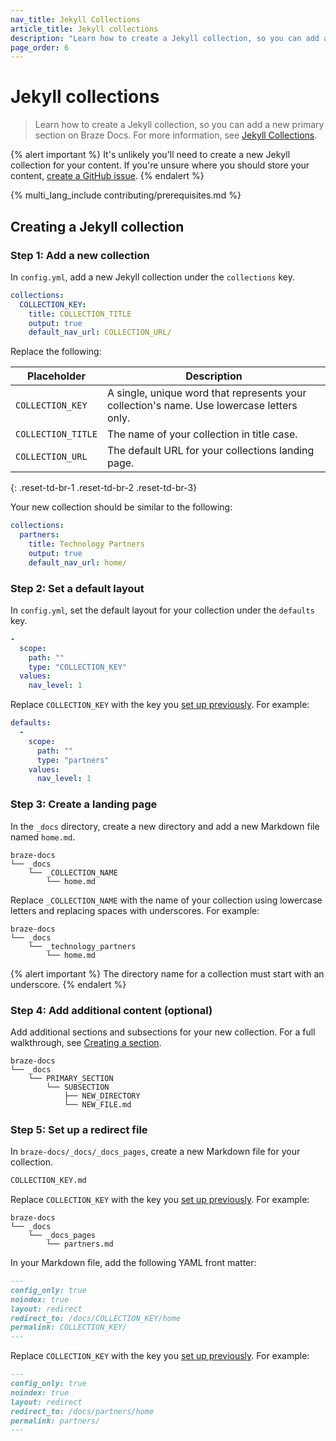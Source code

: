 ```yaml
---
nav_title: Jekyll Collections
article_title: Jekyll collections
description: "Learn how to create a Jekyll collection, so you can add a new primary section on Braze Docs."
page_order: 6
---
```


# Jekyll collections

> Learn how to create a Jekyll collection, so you can add a new primary section on Braze Docs. For more information, see [Jekyll Collections](https://jekyllrb.com/docs/collections/).

{% alert important %}
It's unlikely you'll need to create a new Jekyll collection for your content. If you're unsure where you should store your content, [create a GitHub issue](https://github.com/braze-inc/braze-docs/issues/new?assignees=&labels=issue&projects=&template=report_an_issue.md&title=).
{% endalert %}

{% multi_lang_include contributing/prerequisites.md %}

## Creating a Jekyll collection

### Step 1: Add a new collection

In `config.yml`, add a new Jekyll collection under the `collections` key.

```yaml
collections:
  COLLECTION_KEY:
    title: COLLECTION_TITLE
    output: true
    default_nav_url: COLLECTION_URL/
```

Replace the following:

| Placeholder              | Description                                       |
|-------------------|---------------------------------------------------|
| `COLLECTION_KEY`  | A single, unique word that represents your collection's name. Use lowercase letters only. |
| `COLLECTION_TITLE`| The name of your collection in title case.        |
| `COLLECTION_URL`  | The default URL for your collections landing page.|
{: .reset-td-br-1 .reset-td-br-2 .reset-td-br-3}

Your new collection should be similar to the following:

```yaml
collections:
  partners:
    title: Technology Partners
    output: true
    default_nav_url: home/
```

### Step 2: Set a default layout

In `config.yml`, set the default layout for your collection under the `defaults` key.

```yaml
-  
  scope:
    path: ""
    type: "COLLECTION_KEY"
  values:
    nav_level: 1
```

Replace `COLLECTION_KEY` with the key you [set up previously](#step-1-add-a-new-collection). For example:

```yaml
defaults:
  -
    scope:
      path: ""
      type: "partners"
    values:
      nav_level: 1
```

### Step 3: Create a landing page

In the `_docs` directory, create a new directory and add a new Markdown file named `home.md`.

```plaintext
braze-docs
└── _docs
    └── _COLLECTION_NAME
        └── home.md
```

Replace `_COLLECTION_NAME` with the name of your collection using lowercase letters and replacing spaces with underscores. For example:

```plaintext
braze-docs
└── _docs
    └── _technology_partners
        └── home.md
```

{% alert important %}
The directory name for a collection must start with an underscore.
{% endalert %}

### Step 4: Add additional content (optional)

Add additional sections and subsections for your new collection. For a full walkthrough, see [Creating a section]({{site.baseurl}}/contributing/content_management/sections/#creating-a-section).

```plaintext
braze-docs
└── _docs
    └── PRIMARY_SECTION
        └── SUBSECTION
            ├── NEW_DIRECTORY
            └── NEW_FILE.md
```

### Step 5: Set up a redirect file

In `braze-docs/_docs/_docs_pages`, create a new Markdown file for your collection.

```bash
COLLECTION_KEY.md
```

Replace `COLLECTION_KEY` with the key you [set up previously](#step-1-add-a-new-collection). For example:

```plaintext
braze-docs
└── _docs
    └── _docs_pages
        └── partners.md
```

In your Markdown file, add the following YAML front matter:

```markdown
---
config_only: true
noindex: true
layout: redirect
redirect_to: /docs/COLLECTION_KEY/home
permalink: COLLECTION_KEY/
---
```

Replace `COLLECTION_KEY` with the key you [set up previously](#step-1-add-a-new-collection). For example:

```markdown
---
config_only: true
noindex: true
layout: redirect
redirect_to: /docs/partners/home
permalink: partners/
---
```
